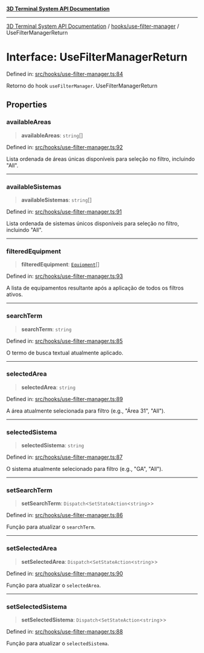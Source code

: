 [**3D Terminal System API Documentation**](../../../README.md)

***

[3D Terminal System API Documentation](../../../README.md) / [hooks/use-filter-manager](../README.md) / UseFilterManagerReturn

# Interface: UseFilterManagerReturn

Defined in: [src/hooks/use-filter-manager.ts:84](https://github.com/Dicommunitas/ThreeJS_Terminal_3D/blob/5b477f54175762d5c4c643839351148d429f45bb/src/hooks/use-filter-manager.ts#L84)

Retorno do hook `useFilterManager`.
 UseFilterManagerReturn

## Properties

### availableAreas

> **availableAreas**: `string`[]

Defined in: [src/hooks/use-filter-manager.ts:92](https://github.com/Dicommunitas/ThreeJS_Terminal_3D/blob/5b477f54175762d5c4c643839351148d429f45bb/src/hooks/use-filter-manager.ts#L92)

Lista ordenada de áreas únicas disponíveis para seleção no filtro, incluindo "All".

***

### availableSistemas

> **availableSistemas**: `string`[]

Defined in: [src/hooks/use-filter-manager.ts:91](https://github.com/Dicommunitas/ThreeJS_Terminal_3D/blob/5b477f54175762d5c4c643839351148d429f45bb/src/hooks/use-filter-manager.ts#L91)

Lista ordenada de sistemas únicos disponíveis para seleção no filtro, incluindo "All".

***

### filteredEquipment

> **filteredEquipment**: [`Equipment`](../../../lib/types/interfaces/Equipment.md)[]

Defined in: [src/hooks/use-filter-manager.ts:93](https://github.com/Dicommunitas/ThreeJS_Terminal_3D/blob/5b477f54175762d5c4c643839351148d429f45bb/src/hooks/use-filter-manager.ts#L93)

A lista de equipamentos resultante após a aplicação de todos os filtros ativos.

***

### searchTerm

> **searchTerm**: `string`

Defined in: [src/hooks/use-filter-manager.ts:85](https://github.com/Dicommunitas/ThreeJS_Terminal_3D/blob/5b477f54175762d5c4c643839351148d429f45bb/src/hooks/use-filter-manager.ts#L85)

O termo de busca textual atualmente aplicado.

***

### selectedArea

> **selectedArea**: `string`

Defined in: [src/hooks/use-filter-manager.ts:89](https://github.com/Dicommunitas/ThreeJS_Terminal_3D/blob/5b477f54175762d5c4c643839351148d429f45bb/src/hooks/use-filter-manager.ts#L89)

A área atualmente selecionada para filtro (e.g., "Área 31", "All").

***

### selectedSistema

> **selectedSistema**: `string`

Defined in: [src/hooks/use-filter-manager.ts:87](https://github.com/Dicommunitas/ThreeJS_Terminal_3D/blob/5b477f54175762d5c4c643839351148d429f45bb/src/hooks/use-filter-manager.ts#L87)

O sistema atualmente selecionado para filtro (e.g., "GA", "All").

***

### setSearchTerm

> **setSearchTerm**: `Dispatch`\<`SetStateAction`\<`string`\>\>

Defined in: [src/hooks/use-filter-manager.ts:86](https://github.com/Dicommunitas/ThreeJS_Terminal_3D/blob/5b477f54175762d5c4c643839351148d429f45bb/src/hooks/use-filter-manager.ts#L86)

Função para atualizar o `searchTerm`.

***

### setSelectedArea

> **setSelectedArea**: `Dispatch`\<`SetStateAction`\<`string`\>\>

Defined in: [src/hooks/use-filter-manager.ts:90](https://github.com/Dicommunitas/ThreeJS_Terminal_3D/blob/5b477f54175762d5c4c643839351148d429f45bb/src/hooks/use-filter-manager.ts#L90)

Função para atualizar o `selectedArea`.

***

### setSelectedSistema

> **setSelectedSistema**: `Dispatch`\<`SetStateAction`\<`string`\>\>

Defined in: [src/hooks/use-filter-manager.ts:88](https://github.com/Dicommunitas/ThreeJS_Terminal_3D/blob/5b477f54175762d5c4c643839351148d429f45bb/src/hooks/use-filter-manager.ts#L88)

Função para atualizar o `selectedSistema`.
